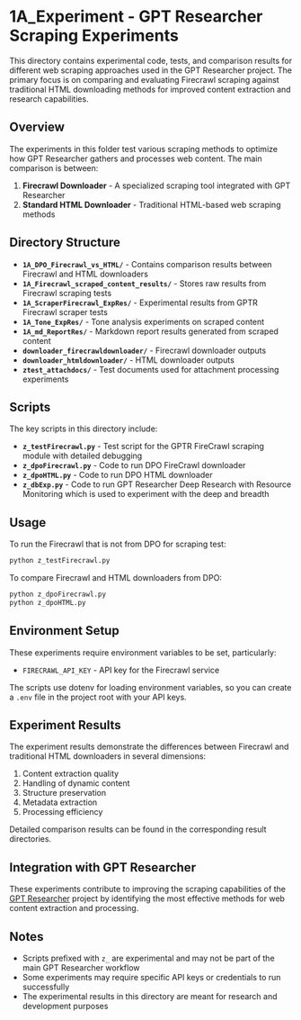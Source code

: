 # 1A_Experiment - GPT Researcher Scraping Experiments

This directory contains experimental code, tests, and comparison results for different web scraping approaches used in the GPT Researcher project. The primary focus is on comparing and evaluating Firecrawl scraping against traditional HTML downloading methods for improved content extraction and research capabilities.

## Overview

The experiments in this folder test various scraping methods to optimize how GPT Researcher gathers and processes web content. The main comparison is between:

1. **Firecrawl Downloader** - A specialized scraping tool integrated with GPT Researcher
2. **Standard HTML Downloader** - Traditional HTML-based web scraping methods

## Directory Structure

- **`1A_DPO_Firecrawl_vs_HTML/`** - Contains comparison results between Firecrawl and HTML downloaders
- **`1A_Firecrawl_scraped_content_results/`** - Stores raw results from Firecrawl scraping tests
- **`1A_ScraperFirecrawl_ExpRes/`** - Experimental results from GPTR Firecrawl scraper tests
- **`1A_Tone_ExpRes/`** - Tone analysis experiments on scraped content
- **`1A_md_ReportRes/`** - Markdown report results generated from scraped content
- **`downloader_firecrawldownloader/`** - Firecrawl downloader  outputs
- **`downloader_htmldownloader/`** - HTML downloader outputs
- **`ztest_attachdocs/`** - Test documents used for attachment processing experiments

## Scripts

The key scripts in this directory include:

- **`z_testFirecrawl.py`** - Test script for the GPTR FireCrawl scraping module with detailed debugging
- **`z_dpoFirecrawl.py`** - Code to run DPO FireCrawl downloader 
- **`z_dpoHTML.py`** - Code to run DPO HTML downloader 
- **`z_dbExp.py`** - Code to run GPT Researcher Deep Research with Resource Monitoring which is used to experiment with the deep and breadth

## Usage

To run the Firecrawl that is not from DPO for scraping test:

```bash
python z_testFirecrawl.py
```

To compare Firecrawl and HTML downloaders from DPO:

```bash
python z_dpoFirecrawl.py
python z_dpoHTML.py
```

## Environment Setup

These experiments require environment variables to be set, particularly:

- `FIRECRAWL_API_KEY` - API key for the Firecrawl service

The scripts use dotenv for loading environment variables, so you can create a `.env` file in the project root with your API keys.

## Experiment Results

The experiment results demonstrate the differences between Firecrawl and traditional HTML downloaders in several dimensions:

1. Content extraction quality
2. Handling of dynamic content
3. Structure preservation
4. Metadata extraction
5. Processing efficiency

Detailed comparison results can be found in the corresponding result directories.

## Integration with GPT Researcher

These experiments contribute to improving the scraping capabilities of the [GPT Researcher](https://github.com/assafelovic/gpt-researcher) project by identifying the most effective methods for web content extraction and processing.

## Notes

- Scripts prefixed with `z_` are experimental and may not be part of the main GPT Researcher workflow
- Some experiments may require specific API keys or credentials to run successfully
- The experimental results in this directory are meant for research and development purposes